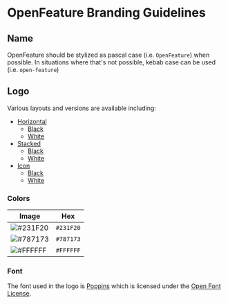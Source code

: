 # OpenFeature Branding Guidelines

## Name

OpenFeature should be stylized as pascal case (i.e. `OpenFeature`) when possible. In situations where that's not possible, kebab case can be used (i.e. `open-feature`)

## Logo

Various layouts and versions are available including:

- [Horizontal](assets/logo/horizontal)
  - [Black](assets/logo/horizontal/black)
  - [White](assets/logo/horizontal/white)
- [Stacked](assets/logo/stacked)
  - [Black](assets/logo/stacked/black)
  - [White](assets/logo/stacked/white)
- [Icon](assets/logo/icon)
  - [Black](assets/logo/icon/black)
  - [White](assets/logo/icon/white)

### Colors

| Image                                                           | Hex       |
| --------------------------------------------------------------- | --------- |
| ![#231F20](https://via.placeholder.com/15/231F20/000000?text=+) | `#231F20` |
| ![#787173](https://via.placeholder.com/15/787173/000000?text=+) | `#787173` |
| ![#FFFFFF](https://via.placeholder.com/15/FFFFFF/000000?text=+) | `#FFFFFF` |

### Font

The font used in the logo is [Poppins](https://fonts.google.com/specimen/Poppins) which is licensed under the [Open Font License](https://scripts.sil.org/cms/scripts/page.php?site_id=nrsi&id=OFL).
